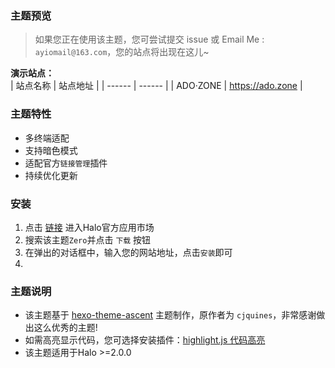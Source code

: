 ### 主题预览  
> 如果您正在使用该主题，您可尝试提交 issue 或 Email Me : `ayiomail@163.com`，您的站点将出现在这儿~

**演示站点：**  
| 站点名称 | 站点地址 |
| ------ | ------ |
| ADO·ZONE | https://ado.zone |  

### 主题特性  
- 多终端适配
- 支持暗色模式
- 适配官方`链接管理`插件
- 持续优化更新

### 安装
1. 点击 [链接](https://www.halo.run/store/apps) 进入Halo官方应用市场
2. 搜索该主题`Zero`并点击 `下载` 按钮
3. 在弹出的对话框中，输入您的网站地址，点击`安装`即可
4. 
### 主题说明
- 该主题基于 [hexo-theme-ascent](https://github.com/cjquines/hexo-theme-ascent) 主题制作，原作者为 `cjquines`，非常感谢做出这么优秀的主题! 
- 如需高亮显示代码，您可选择安装插件：[highlight.js 代码高亮](https://github.com/halo-sigs/plugin-highlightjs)
- 该主题适用于Halo >=2.0.0







